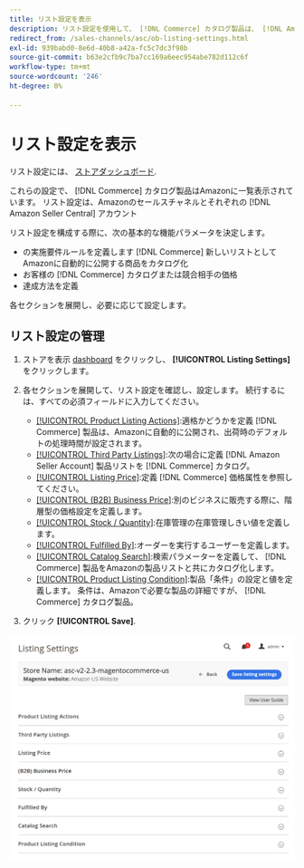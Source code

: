```yaml
---
title: リスト設定を表示
description: リスト設定を使用して、 [!DNL Commerce] カタログ製品は、 [!DNL Amazon Marketplace].
redirect_from: /sales-channels/asc/ob-listing-settings.html
exl-id: 939babd0-8e6d-40b8-a42a-fc5c7dc3f98b
source-git-commit: b63e2cfb9c7ba7cc169a6eec954abe782d112c6f
workflow-type: tm+mt
source-wordcount: '246'
ht-degree: 0%

---
```


# リスト設定を表示

リスト設定には、 [ストアダッシュボード](./amazon-store-dashboard.md).

これらの設定で、 [!DNL Commerce] カタログ製品はAmazonに一覧表示されています。 リスト設定は、Amazonのセールスチャネルとそれぞれの [!DNL Amazon Seller Central] アカウント

リスト設定を構成する際に、次の基本的な機能パラメータを決定します。

- の実施要件ルールを定義します [!DNL Commerce] 新しいリストとしてAmazonに自動的に公開する商品をカタログ化
- お客様の [!DNL Commerce] カタログまたは競合相手の価格
- 達成方法を定義

各セクションを展開し、必要に応じて設定します。

## リスト設定の管理

1. ストアを表示 [dashboard](./amazon-store-dashboard.md) をクリックし、 **[!UICONTROL Listing Settings]** をクリックします。

1. 各セクションを展開して、リスト設定を確認し、設定します。 続行するには、すべての必須フィールドに入力してください。

   - [[!UICONTROL Product Listing Actions]](./product-listing-actions.md):適格かどうかを定義 [!DNL Commerce] 製品は、Amazonに自動的に公開され、出荷時のデフォルトの処理時間が設定されます。
   - [[!UICONTROL Third Party Listings]](./third-party-listing-settings.md):次の場合に定義 [!DNL Amazon Seller Account] 製品リストを [!DNL Commerce] カタログ。
   - [[!UICONTROL Listing Price]](./listing-price.md):定義 [!DNL Commerce] 価格属性を参照してください。
   - [[!UICONTROL (B2B) Business Price]](./business-pricing.md):別のビジネスに販売する際に、階層型の価格設定を定義します。
   - [[!UICONTROL Stock / Quantity]](./stock-quantity.md):在庫管理の在庫管理しきい値を定義します。
   - [[!UICONTROL Fulfilled By]](./fulfilled-by.md)\:オーダーを実行するユーザーを定義します。
   - [[!UICONTROL Catalog Search]](./catalog-search.md):検索パラメーターを定義して、 [!DNL Commerce] 製品をAmazonの製品リストと共にカタログ化します。
   - [[!UICONTROL Product Listing Condition]](./product-listing-condition.md):製品「条件」の設定と値を定義します。 条件は、Amazonで必要な製品の詳細ですが、 [!DNL Commerce] カタログ製品。

1. クリック **[!UICONTROL Save]**.

![リスト設定](assets/amazon-listing-settings.png)
